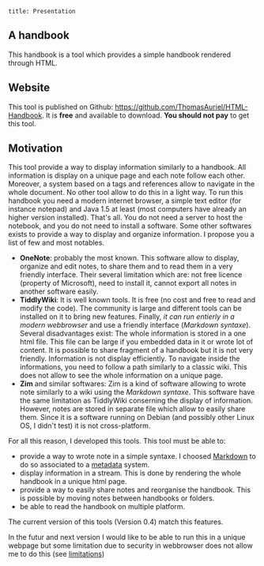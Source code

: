 ```
title: Presentation
```

## A handbook
This handbook is a tool which provides a simple handbook rendered through HTML.

## Website
This tool is published on Github: https://github.com/ThomasAuriel/HTML-Handbook. It is **free** and available to download. **You should not pay** to get this tool.

## Motivation
This tool provide a way to display information similarly to a handbook. All information is display on a unique page and each note follow each other. Moreover, a system based on a tags and references allow to navigate in the whole document.
No other tool allow to do this in a light way. To run this handbook you need a modern internet browser, a simple text editor (for instance notepad) and Java 1.5 at least (most computers have already an higher version installed). That's all. You do not need a server to host the notebook, and you do not need to install a software.
Some other softwares exists to provide a way to display and organize information. I propose you a list of few and most notables.
 + **OneNote**: probably the most known. This software allow to display, organize and edit notes, to share them and to read them in a very friendly interface. Their several limitation which are: not free licence (property of Microsoft), need to install it, cannot export all notes in another software easily.
 + **TiddlyWiki**: It is well known tools. It is free (no cost and free to read and modify the code). The community is large and different tools can be installed on it to bring new features. Finally, *it can run entierly in a modern webbrowser* and use a friendly interface (*Markdown syntaxe*). Several disadvantages exist: The whole information is stored in a one html file. This file can be large if you embedded data in it or wrote lot of content. It is possible to share fragment of a handbook but it is not very friendly. Information is not display efficiently. To navigate inside the informations, you need to follow a path similarly to a classic wiki. This does not allow to see the whole information on a unique page.
 + **Zim** and similar softwares: Zim is a kind of software allowing to wrote note similarly to a wiki using the *Markdown syntaxe*. This software have the same limitation as TiddlyWiki conserning the display of information. However, notes are stored in separate file which allow to easily share them. Since it is a software running on Debian (and possibly other Linux OS, I didn't test) it is not cross-platform.

For all this reason, I developed this tools.
This tool must be able to:
 + provide a way to wrote note in a simple syntaxe. I choosed [Markdown] to do so associated to a [metadata] system.
 + display information in a stream. This is done by rendering the whole handbook in a unique html page.
 + provide a way to easily share notes and reorganise the handbook. This is possible by moving notes between handbooks or folders.
 + be able to read the handbook on multiple platform.

The current version of this tools (Version 0.4) match this features.

In the futur and next version I would like to be able to run this in a unique webpage but some limitation due to security in webbrowser does not allow me to do this (see [limitations])

[Markdown]: #markdown
[metadata]: #metadata
[limitations]: #limitations
